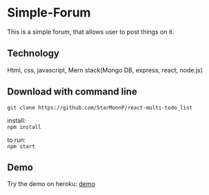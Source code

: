 # Simple-Forum
This is a simple forum, that allows user to post things on it.

## Technology
Html, css, javascript, Mern stack(Mongo DB, express, react, node.js)

## Download with command line
`git clone https://github.com/StarMonnP/react-multi-todo_list`

install:  
`npm install`

to run:  
`npm start`


## Demo
Try the demo on heroku: [demo](https://simple-forum-02.herokuapp.com/)
